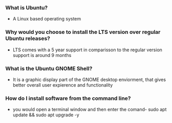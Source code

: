 ### What is Ubuntu?

* A Linux based operating system


### Why would you choose to install the LTS version over regular Ubuntu releases?

* LTS comes with a 5 year support in comparisson to the regular version support is around 9 months  


### What is the Ubuntu GNOME Shell?

* It is a graphic display part of the GNOME desktop enviorment, that gives better overall user expierence and functionality 


### How do I install software from the command line?

* you would open a terminal window and then enter the comand- sudo apt update && sudo apt upgrade -y